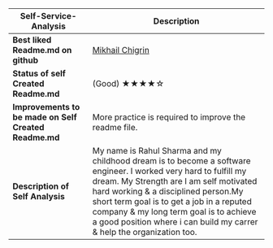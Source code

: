  **Self-Service-Analysis** | Description |
| --- | --- |
| **Best liked Readme.md on github** | [Mikhail Chigrin](https://github.com/frozrt) |
| **Status of self Created Readme.md** | (Good)    ★★★★☆|
| **Improvements to be made on Self Created Readme.md** | More practice is required to improve the readme file.|
| **Description of Self Analysis** |My name is Rahul Sharma and my childhood dream is to become a software engineer. I worked very hard to fulfill my dream. My Strength are I am self motivated hard working & a disciplined person.My short term goal is to get a job in a reputed company & my long term goal is to achieve a good position where i can build my carrer & help the organization too.


